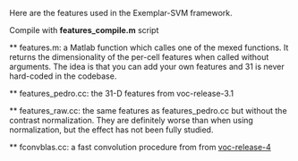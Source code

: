 Here are the features used in the Exemplar-SVM framework.

Compile with **features_compile.m** script

** features.m: a Matlab function which calles one of the mexed functions. It returns the dimensionality of the per-cell features when called without arguments.  The idea is that you can add your own features and 31 is never hard-coded in the codebase.

** features_pedro.cc: the 31-D features from voc-release-3.1

** features_raw.cc: the same features as features_pedro.cc but without the contrast normalization.  They are definitely worse than when using normalization, but the effect has not been fully studied.

** fconvblas.cc: a fast convolution procedure from from [voc-release-4](http://people.cs.uchicago.edu/~pff/latent-release4/)
